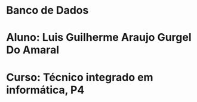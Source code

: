# Banco de Dados 

# Aluno: Luis Guilherme Araujo Gurgel Do Amaral
# Curso: Técnico integrado em informática, P4
